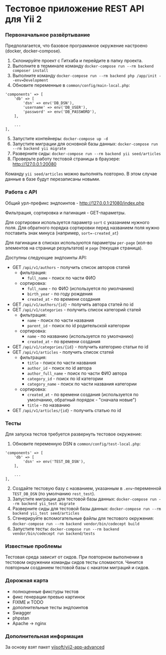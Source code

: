 Тестовое приложение REST API для Yii 2
===============================

### Первоначальное развёртывание

Предполагается, что базовое программное окружение настроено (docker, docker-compose).

1. Склонируйте проект с Гитхаба и перейдите в папку проекта.
2. Выполните в терминале команду `docker-compose run --rm backend composer install`
3. Выполните команду `docker-compose run --rm backend php /app/init --env=Development`
4. Обновите переменные в `common/config/main-local.php`:
```
'components' => [
    'db' => [
        'dsn' => env('DB_DSN'),
        'username' => env('DB_USER'),
        'password' => env('DB_PASSWORD'),
    ],
    
    ...
],
```
5. Запустите контейнеры: `docker-compose up -d`
6. Запустите миграции для основной базы данных: `docker-compose run --rm backend yii migrate`
7. Разверните сиды: `docker-compose run --rm backend yii seed/articles`
8. Проверьте работу тестовой страницы в браузере: http://127.0.0.1:20080

Команду `yii seed/articles` можно выполнять повторно. В этом случае данные в базе будут перезаписаны новыми.

### Работа с API

Общий урл-префикс эндпоинтов - http://127.0.0.1:21080/index.php

Фильтрация, сортировка и пагинация - GET-параметры.

Для сортировки используется параметр `sort` с указанием нужного поля. Для обратного порядка сортировки перед названием поля нужно поставить знак минуса (например, `sort=-created_at`)

Для пагинации в списках используются параметры `per-page` (кол-во элементов на странице результатов) и `page` (текущая страница).

Доступны следующие эндпоинты API:
* GET `/api/v1/authors` - получить список авторов статей
  * фильтрация:
    * `full_name` - поиск по части ФИО
  * сортировка:
    * `full_name` - по ФИО (используется по умолчанию)
    * `birth_year` - по году рождения
    * `created_at` - по времени создания
* GET `/api/v1/authors/{id}` - получить автора статей по id
* GET `/api/v1/categories` - получить список категорий статей
  * фильтрация:
    * `name` - поиск по части названия
    * `parent_id` - поиск по id родительской категории
  * сортировка:
    * `name` - по названию (используется по умолчанию)
    * `created_at` - по времени создания
* GET `/api/v1/categories/{id}` - получить категорию статьи по id
* GET `/api/v1/articles` - получить список статей
  * фильтрация:
    * `title` - поиск по части названия
    * `author_id` - поиск по id автора
    * `author_full_name` - поиск по части ФИО автора
    * `category_id` - поиск по id категории
    * `category_name` - поиск по части названия категории
  * сортировка:
    * `created_at` - по времени создания (используется по умолчанию, обратный порядок - "сначала новые")
    * `title` - по названию
* GET `/api/v1/articles/{id}` - получить статью по id

### Тесты

Для запуска тестов требуется развернуть тестовое окружение:

1. Обновите переменную DSN в `common/config/test-local.php`:
```
'components' => [
    'db' => [
        'dsn' => env('TEST_DB_DSN'),
    ],
    
    ...
],
```
2. Создайте тестовую базу с названием, указанным в `.env`-переменной `TEST_DB_DSN` (по умолчанию `rest_test`).
3. Запустите миграции для тестовой базы данных: `docker-compose run --rm backend yii_test migrate`
4. Разверните сиды для тестовой базы данных: `docker-compose run --rm backend yii_test seed/articles`
5. Сгенерируйте вспомогательные файлы для тестового окружения: `docker-compose run --rm backend vendor/bin/codecept build`
6. Запустите тесты: `docker-compose run --rm backend vendor/bin/codecept run backend/tests`

### Известные проблемы

Тестовая среда зависит от сидов. При повторном выполнении в тестовом окружении команды сидов тесты сломаются. Чинится повторным созданием тестовой базы с накатом миграций и сидов.

### Дорожная карта

* полноценные фикстуры тестов
* фикс генерации превью картинок
* FIXME и TODO
* дополнительные тесты эндпоинтов
* Swagger
* phpstan
* Apache -> nginx

### Дополнительная информация

За основу взят пакет [yiisoft/yii2-app-advanced](https://github.com/yiisoft/yii2-app-advanced)